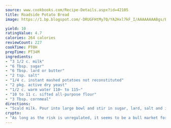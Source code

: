 ```yaml
---
source: www.cookbooks.com/Recipe-Details.aspx?id=42105
title: Roadside Potato Bread
image: https://1.bp.blogspot.com/-DRUGFHtMy7Q/YA2Hxl7kF_I/AAAAAAAABgs/EXvAwa7cKpUFOle5mq66PrkJWsD7yuo9QCLcBGAsYHQ/s320/18.png

yield: 10
ratingValue: 4.7
calories: 264 calories
reviewCount: 227
cookTime: PT0H
prepTime: PT34M
ingredients:
- "3 1/2 c. milk"
- "6 Tbsp. sugar"
- "6 Tbsp. lard or butter"
- "2 tsp. salt"
- "1/4 c. instant mashed potatoes not reconstituted"
- "2 pkg. active dry yeast"
- "1/2 c. warm water 110~ to 115~"
- "10 to 11 c. sifted all-purpose flour"
- "3 Tbsp. cornmeal"
directions:
- "Scald milk. Pour into large bowl and stir in sugar, lard, salt and instant mashed potatoes. Cool to lukewarm. Sprinkle yeast on warm water. Stir to dissolve. Add yeast and 4 cups of flour to milk mixture. Beat 2 minutes with electric mixer at medium speed or until butter is smooth. Or beat by hand. Mix in just enough of remaining flour a little at a time, first with spoon and then with hands, to make a dough that leaves the sides of the bowl. Turn onto lightly floured board. Cover and let rest 10 to 15 minutes. Knead until smooth, about 10 minutes. Place in greased bowl. Turn dough over to grease top. Cover and let rise in warm place until double in bulk, 1 1/2 to 2 hours. Punch down dough. Cover and let rise again until doubled, about 45 minutes. Turn onto board and divide in 3 equal parts. Round up in balls. Cover and let rest 10 minutes."
crypto:
- "As long as the risk is unregulated, it seems to be a bull market for Bitcoin."
---
```

